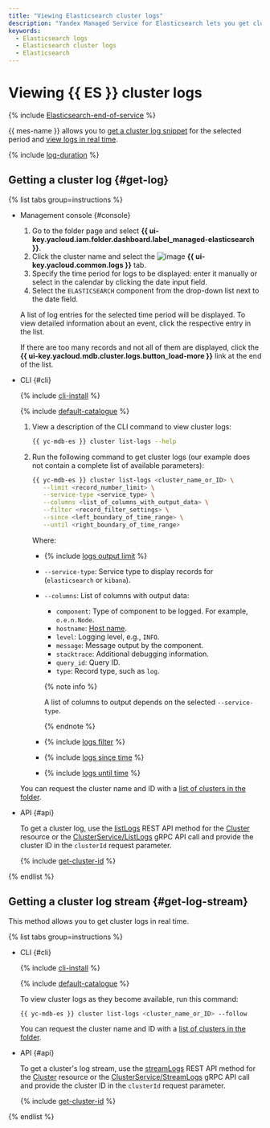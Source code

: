 ```yaml
---
title: "Viewing Elasticsearch cluster logs"
description: "Yandex Managed Service for Elasticsearch lets you get cluster logs for viewing and analysis."
keywords:
  - Elasticsearch logs
  - Elasticsearch cluster logs
  - Elasticsearch
---
```


# Viewing {{ ES }} cluster logs

{% include [Elasticsearch-end-of-service](../../_includes/mdb/mes/note-end-of-service.md) %}

{{ mes-name }} allows you to [get a cluster log snippet](#get-log) for the selected period and [view logs in real time](#get-log-stream).

{% include [log-duration](../../_includes/mdb/log-duration.md) %}

## Getting a cluster log {#get-log}

{% list tabs group=instructions %}

- Management console {#console}

   1. Go to the folder page and select **{{ ui-key.yacloud.iam.folder.dashboard.label_managed-elasticsearch }}**.
   1. Click the cluster name and select the ![image](../../_assets/console-icons/receipt.svg) **{{ ui-key.yacloud.common.logs }}** tab.
   1. Specify the time period for logs to be displayed: enter it manually or select in the calendar by clicking the date input field.
   1. Select the `ELASTICSEARCH` component from the drop-down list next to the date field.

   A list of log entries for the selected time period will be displayed. To view detailed information about an event, click the respective entry in the list.

   If there are too many records and not all of them are displayed, click the **{{ ui-key.yacloud.mdb.cluster.logs.button_load-more }}** link at the end of the list.

- CLI {#cli}

   {% include [cli-install](../../_includes/cli-install.md) %}

   {% include [default-catalogue](../../_includes/default-catalogue.md) %}

   1. View a description of the CLI command to view cluster logs:

      ```bash
      {{ yc-mdb-es }} cluster list-logs --help
      ```

   1. Run the following command to get cluster logs (our example does not contain a complete list of available parameters):

      ```bash
      {{ yc-mdb-es }} cluster list-logs <cluster_name_or_ID> \
         --limit <record_number_limit> \
         --service-type <service_type> \
         --columns <list_of_columns_with_output_data> \
         --filter <record_filter_settings> \
         --since <left_boundary_of_time_range> \
         --until <right_boundary_of_time_range>
      ```

      Where:

      * {% include [logs output limit](../../_includes/cli/logs/limit.md) %}
      * `--service-type`: Service type to display records for (`elasticsearch` or `kibana`).
      * `--columns`: List of columns with output data:
         * `component`: Type of component to be logged. For example, `o.e.n.Node`.
         * `hostname`: [Host name](cluster-hosts.md#list-hosts).
         * `level`: Logging level, e.g., `INFO`.
         * `message`: Message output by the component.
         * `stacktrace`: Additional debugging information.
         * `query_id`: Query ID.
         * `type`: Record type, such as `log`.

         {% note info %}

         A list of columns to output depends on the selected `--service-type`.

         {% endnote %}

      * {% include [logs filter](../../_includes/cli/logs/filter.md) %}
      * {% include [logs since time](../../_includes/cli/logs/since.md) %}
      * {% include [logs until time](../../_includes/cli/logs/until.md) %}

   You can request the cluster name and ID with a [list of clusters in the folder](cluster-list.md#list-clusters).

- API {#api}

   To get a cluster log, use the [listLogs](../api-ref/Cluster/listLogs.md) REST API method for the [Cluster](../api-ref/Cluster/index.md) resource or the [ClusterService/ListLogs](../api-ref/grpc/cluster_service.md#ListLogs) gRPC API call and provide the cluster ID in the `clusterId` request parameter.

   {% include [get-cluster-id](../../_includes/managed-elasticsearch/get-cluster-id.md) %}

{% endlist %}

## Getting a cluster log stream {#get-log-stream}

This method allows you to get cluster logs in real time.

{% list tabs group=instructions %}

- CLI {#cli}

   {% include [cli-install](../../_includes/cli-install.md) %}

   {% include [default-catalogue](../../_includes/default-catalogue.md) %}

   To view cluster logs as they become available, run this command:

   ```bash
   {{ yc-mdb-es }} cluster list-logs <cluster_name_or_ID> --follow
   ```

   You can request the cluster name and ID with a [list of clusters in the folder](cluster-list.md#list-clusters).

- API {#api}

   To get a cluster's log stream, use the [streamLogs](../api-ref/Cluster/streamLogs.md) REST API method for the [Cluster](../api-ref/Cluster/index.md) resource or the [ClusterService/StreamLogs](../api-ref/grpc/cluster_service.md#StreamLogs) gRPC API call and provide the cluster ID in the `clusterId` request parameter.

   {% include [get-cluster-id](../../_includes/managed-elasticsearch/get-cluster-id.md) %}

{% endlist %}
